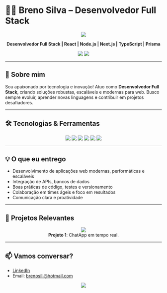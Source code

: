 # 👨‍💻 Breno Silva – Desenvolvedor Full Stack

<p align="center">
  <img src="https://capsule-render.vercel.app/api?type=waving&color=0:00c6ff,100:0072ff&height=120&section=header&text=Bem-vindo%20ao%20meu%20GitHub!&fontSize=28&fontAlign=50&fontColor=ffffff"/>
</p>

<p align="center">
  <b>Desenvolvedor Full Stack | React | Node.js | Next.js | TypeScript | Prisma </b>
</p>

<p align="center">
  <a href="https://www.linkedin.com/in/brenosilldev/" target="_blank"><img src="https://img.shields.io/badge/LinkedIn-0077B5?style=for-the-badge&logo=linkedin&logoColor=white"/></a>
  <a href="brenosill@hotmail.com"><img src="https://img.shields.io/badge/Email-D14836?style=for-the-badge&logo=gmail&logoColor=white"/></a>
</p>

---

## 👋 Sobre mim

Sou apaixonado por tecnologia e inovação! Atuo como **Desenvolvedor Full Stack**, criando soluções robustas, escaláveis e modernas para web. Busco sempre evoluir, aprender novas linguagens e contribuir em projetos desafiadores.

---

## 🛠️ Tecnologias & Ferramentas

<p align="center">
  <img src="https://img.shields.io/badge/React-20232A?style=for-the-badge&logo=react&logoColor=61DAFB"/>
  <img src="https://img.shields.io/badge/Node.js-43853D?style=for-the-badge&logo=node-dot-js&logoColor=white"/>
  <img src="https://img.shields.io/badge/Express-000000?style=for-the-badge&logo=express&logoColor=white"/>
  <img src="https://img.shields.io/badge/Prisma-2D3748?style=for-the-badge&logo=prisma&logoColor=white"/>
  <img src="https://img.shields.io/badge/Next.js-000000?style=for-the-badge&logo=nextdotjs&logoColor=white"/>
  <img src="https://img.shields.io/badge/TypeScript-007ACC?style=for-the-badge&logo=typescript&logoColor=white"/>
  <!-- <img src="https://img.shields.io/badge/Python-3776AB?style=for-the-badge&logo=python&logoColor=white"/>
  <img src="https://img.shields.io/badge/Go-00ADD8?style=for-the-badge&logo=go&logoColor=white"/> -->
</p>

---

## 💡 O que eu entrego

- Desenvolvimento de aplicações web modernas, performáticas e escaláveis
- Integração de APIs, bancos de dados
- Boas práticas de código, testes e versionamento
- Colaboração em times ágeis e foco em resultados
- Comunicação clara e proatividade

---

## 🚀 Projetos Relevantes

<p align="center">
  <a href="https://github.com/brenosilldev/chatapp-2" target="_blank"><img src="https://img.shields.io/badge/Projeto%201-MongoDB%20%7C%20Express%20%7C%20React-blue?style=for-the-badge"/></a>
  <br/>
  <b>Projeto 1</b>: ChatApp em tempo real.
</p>

<!-- <p align="center">
  <a href="https://github.com/brenosilldev/nome-do-projeto2" target="_blank"><img src="https://img.shields.io/badge/Projeto%202-React%20%7C%20Node.js%20%7C%20Express-green?style=for-the-badge"/></a>
  <br/>
  <b>Projeto 2</b>: Breve descrição do projeto, tecnologias utilizadas e objetivo principal.
</p>

<p align="center">
  <a href="https://github.com/brenosilldev/nome-do-projeto3" target="_blank"><img src="https://img.shields.io/badge/Projeto%203-Python%20%7C%20Golang-yellow?style=for-the-badge"/></a>
  <br/>
  <b>Projeto 3</b>: Breve descrição do projeto, tecnologias utilizadas e objetivo principal.
</p> -->

---

## 📫 Vamos conversar?

- [LinkedIn](https://www.linkedin.com/in/brenosilldev/)
- Email: brenosill@hotmail.com

<p align="center">
  <img src="https://capsule-render.vercel.app/api?type=waving&color=0:00c6ff,100:0072ff&height=100&section=footer"/>
</p>
